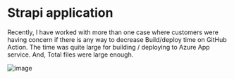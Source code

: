 # Strapi application

Recently, I have worked with more than one case where customers were having concern if there is any way to decrease Build/deploy time on GitHub Action.
The time was quite large for building / deploying to Azure App service. And, Total files were large enough.


![image](https://user-images.githubusercontent.com/32886468/150437881-121043d5-6c4e-42c4-9135-69c7bafae536.png)
